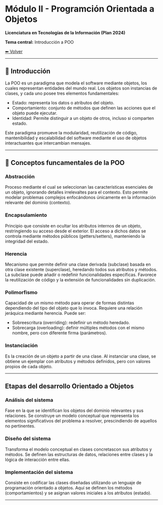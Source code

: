 # Módulo II - Programción Orientada a Objetos
**Licenciatura en Tecnologías de la Información (Plan 2024)**

**Tema central:** Introducción a POO

[⬅ Volver](../README.md) 

---

## 🔹 Introducción
La POO es un paradigma que modela el software mediante objetos, los 
cuales representan entidades del mundo real. Los objetos son instancias 
de clases, y cada uno posee tres elementos fundamentales:

- Estado: representa los datos o atributos del objeto.
- Comportamiento: conjunto de métodos que definen las acciones que el objeto puede ejecutar.
- Identidad: Permite distinguir a un objeto de otros, incluso si comparten estado.

Este paradigma promueve la modularidad, reutilización de código, 
mantenibilidad y escalabilidad del software mediante el uso de 
objetos interactuantes que intercambian mensajes.

---

## 🔹 Conceptos funcamentales de la POO

### Abstracción
Proceso mediante el cual se seleccionan las características esenciales 
de un objeto, ignorando detalles irrelevaltes para el contexto. Esto 
permite modelar problemas complejos enfocándonos únicamente en la
información relevante del dominio (contexto).

### Encapsulamiento
Principio que consiste en ocultar los atributos internos de un objeto,
restringiendo su acceso desde el exterior. El acceso a dichos datos se
controla mediante métodos públicos (getters/setters), manteniendo la 
integridad del estado.

### Herencia
Mecanismo que permite definir una clase derivada (subclase) basada en otra clase existente (superclase), heredando todos sus atributos y métodos. La subclase puede añadir o redefinir funcionalidades específicas. Favorece la reutilización de código y la extensión de funcionalidades sin duplicación.

### Polimorfismo
Capacidad de un mismo método para operar de formas distintas dependiendo del tipo del objeto que lo invoca. Requiere una relación jeráquica mediante herencia. Puede ser:
- Sobreescritura (overriding): redefinir un método heredado.
- Sobrecarga (overloading): definir múltiples métodos con el mismo nombre, pero con diferente firma (parámetros).

### Instanciación
Es la creación de un objeto a partir de una clase. Al instanciar una clase, se obtiene un ejemplar con atributos y métodos definidos, pero con valores propios de cada objeto.

---

## Etapas del desarrollo Orientado a Objetos

### Análisis del sistema
Fase en la que se identifican los objetos del dominio relevantes y sus relaciones. Se construye un modelo conceptual que representa los elementos significativos del problema a resolver, prescindiendo de aquellos no pertinentes.

### Diseño del sistema
Transforma el modelo conceptual en clases concretascon sus atributos y métodos. Se definen las estructuras de datos, relaciones entre clases y la lógica de interacción entre ellas.

### Implementación del sistema
Consiste en codificar las clases diseñadas utilizando un lenguaje de programación orientado a objetos. Aquí se definen los métodos (comportamientos) y se asignan valores iniciales a los atributos (estado).

---



